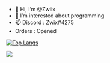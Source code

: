 - 👋 Hi, I’m @Zwiix
- 👀 I’m interested about programming
- 📫 Discord : Zwix#4275
- Orders : Opened



[![Top Langs](https://github-readme-stats.vercel.app/api?username=Zwix-dev&theme=algolia&show_icons=true)](https://github.com/Zwix-dev)

![](https://api.visitorbadge.io/api/VisitorHit?user=Zwiixf&repo=github-visitors-badge&countColor=0047AB)
<!---
Zwiix/Zwiix is a ✨ special ✨ repository because its `README.md` (this file) appears on your GitHub profile.
You can click the Preview link to take a look at your changes.
--->
